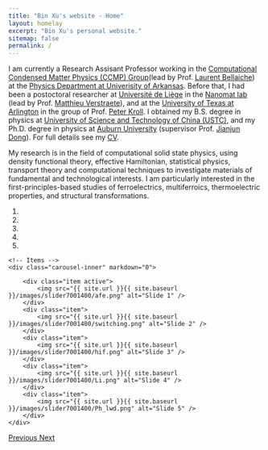 ```yaml
---
title: "Bin Xu's website - Home"
layout: homelay
excerpt: "Bin Xu's personal website."
sitemap: false
permalink: /
---
```


<!-- This website is adapted from the Allan Lab github repository (thanks for providing an elegant template), and I am working to replace with my info. Sorry if you see some previous content before I am done. -->

I am currently a Research Assisant Professor working in the [Computational Condensed Matter Physics (CCMP) Group](https://ccmp.uark.edu/)(lead by Prof. [Laurent Bellaiche](https://fulbright.uark.edu/departments/physics/directory/index/uid/laurent/name/Laurent-Bellaiche/)) at the [Physics Department at Univerisity of Arkansas](http://fulbright.uark.edu/departments/physics). Before that, I had been a postoctoral researcher at [Université de Liège](https://www.ulg.ac.be/cms/c_5000/en/home) in the [Nanomat lab](http://www.nanomat.ulg.ac.be/) (lead by Prof. [Matthieu Verstraete](http://www.nanomat.ulg.ac.be/?page_id=26)), and at the [University of Texas at Arlington](http://www.uta.edu) in the group of Prof. [Peter Kroll](https://mentis.uta.edu/explore/profile/dr-peter-kroll). I obtained my B.S. degree in physics at [University of Science and Technology of China (USTC)](http://en.ustc.edu.cn), and my Ph.D. degree in physics at [Auburn University](http://www.auburn.edu) (supervisor Prof. [Jianjun Dong](http://www.auburn.edu/cosam/faculty/physics/dong/index.htm)). For full details see my [CV](cv).

My research is in the field of computational solid state physics, using density functional theory, effective Hamiltonian, statistical physics, transport theory and computational techniques to investigate materials of fundamental and technological interests. I am particularly interested in the first-principles-based studies of ferroelectrics, multiferroics, thermoelectric properties, and structural transformations.

<div markdown="0" id="carousel" class="carousel slide" data-ride="carousel" data-interval="5000" data-pause="hover" >
    <!-- Menu -->
    <ol class="carousel-indicators">
        <li data-target="#carousel" data-slide-to="0" class="active"></li>
        <li data-target="#carousel" data-slide-to="1"></li>
        <li data-target="#carousel" data-slide-to="2"></li>
        <li data-target="#carousel" data-slide-to="3"></li>
        <li data-target="#carousel" data-slide-to="4"></li>
    </ol>

    <!-- Items -->
    <div class="carousel-inner" markdown="0">

        <div class="item active">
            <img src="{{ site.url }}{{ site.baseurl }}/images/slider7001400/afe.png" alt="Slide 1" />
        </div>
        <div class="item">
            <img src="{{ site.url }}{{ site.baseurl }}/images/slider7001400/switching.png" alt="Slide 2" />
        </div>
        <div class="item">
            <img src="{{ site.url }}{{ site.baseurl }}/images/slider7001400/hif.png" alt="Slide 3" />
        </div>
        <div class="item">
            <img src="{{ site.url }}{{ site.baseurl }}/images/slider7001400/Li.png" alt="Slide 4" />
        </div>
        <div class="item">
            <img src="{{ site.url }}{{ site.baseurl }}/images/slider7001400/Ph_lwd.png" alt="Slide 5" />
        </div>
    </div> 
  <a class="left carousel-control" href="#carousel" role="button" data-slide="prev">
    <span class="glyphicon glyphicon-chevron-left" aria-hidden="true"></span>
    <span class="sr-only">Previous</span>
  </a>
  <a class="right carousel-control" href="#carousel" role="button" data-slide="next">
    <span class="glyphicon glyphicon-chevron-right" aria-hidden="true"></span>
    <span class="sr-only">Next</span>
  </a>
</div>




<!-- **I am  looking for a permanent position** [(more info)]({{ site.url }}{{ site.baseurl }}/vacancies) **!** -->
 
 
<!--<figure class="fourth">
  <img src="{{ site.url }}{{ site.baseurl }}/images/logopic/Logo_Leiden.jpg" style="width: 210px">
  <img src="{{ site.url }}{{ site.baseurl }}/images/logopic/Logo_Nanofront.jpg" style="width: 110px">
  <img src="{{ site.url }}{{ site.baseurl }}/images/logopic/Logo_NWO.jpg" style="width: 120px">
  <img src="{{ site.url }}{{ site.baseurl }}/images/logopic/Logo_ERC.jpg" style="width: 110px">
</figure> -->
